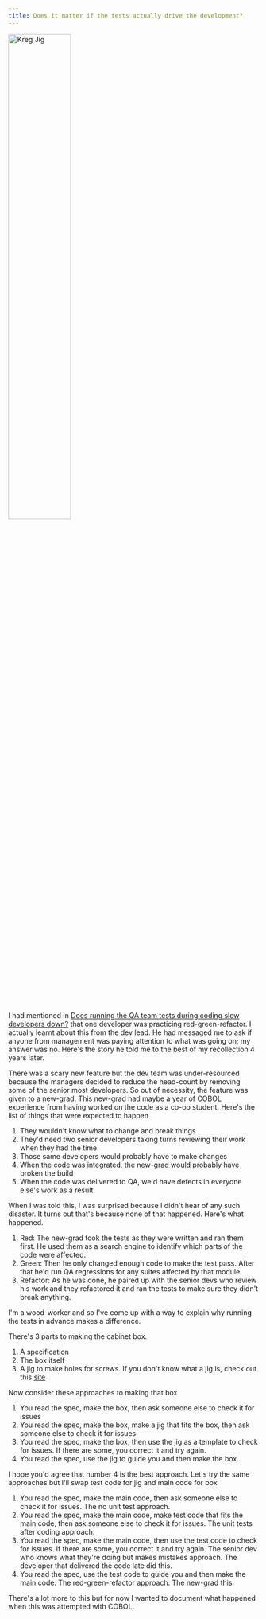 ```yaml
---
title: Does it matter if the tests actually drive the development?
---
```


<a href="https://www.kregtool.com/shop/pocket-hole-joinery/pocket-hole-jigs/kreg-pocket-hole-jig-k4/K4.html" target="_blank">
    <img src="{{ site.baseurl }}/assets/images/jig.jpg" alt="Kreg Jig" title="Kreg Jig" style="width:50%; display: block;" />
</a>

I had mentioned in [Does running the QA team tests during coding slow developers down?](does-running-the-qa-team-tests-during-coding-slow-developers-down) that one developer was practicing red-green-refactor.
I actually learnt about this from the dev lead.
He had messaged me to ask if anyone from management was paying attention to what was going on; my answer was no.
Here's the story he told me to the best of my recollection 4 years later.

There was a scary new feature but the dev team was under-resourced because the managers decided to reduce the head-count by removing some of the senior most developers.
So out of necessity, the feature was given to a new-grad.
This new-grad had maybe a year of COBOL experience from having worked on the code as a co-op student.
Here's the list of things that were expected to happen

1. They wouldn't know what to change and break things
2. They'd need two senior developers taking turns reviewing their work when they had the time
3. Those same developers would probably have to make changes
4. When the code was integrated, the new-grad would probably have broken the build
5. When the code was delivered to QA, we'd have defects in everyone else's work as a result.

When I was told this, I was surprised because I didn't hear of any such disaster.
It turns out that's because none of that happened.
Here's what happened.

1. Red: The new-grad took the tests as they were written and ran them first. He used them as a search engine to identify which parts of the code were affected.
2. Green: Then he only changed enough code to make the test pass. After that he'd run QA regressions for any suites affected by that module.
3. Refactor: As he was done, he paired up with the senior devs who review his work and they refactored it and ran the tests to make sure they didn't break anything.

I'm a wood-worker and so I've come up with a way to explain why running the tests in advance makes a difference.

There's 3 parts to making the cabinet box.
1. A specification
2. The box itself
3. A jig to make holes for screws. If you don't know what a jig is, check out this [site][1]

Now consider these approaches to making that box

1. You read the spec, make the box, then ask someone else to check it for issues
2. You read the spec, make the box, make a jig that fits the box, then ask someone else to check it for issues
3. You read the spec, make the box, then use the jig as a template to check for issues. If there are some, you correct it and try again.
4. You read the spec, use the jig to guide you and then make the box.

I hope you'd agree that number 4 is the best approach. Let's try the same approaches but I'll swap test code for jig and main code for box

1. You read the spec, make the main code, then ask someone else to check it for issues. The no unit test approach.
2. You read the spec, make the main code, make test code that fits the main code, then ask someone else to check it for issues. The unit tests after coding approach.
3. You read the spec, make the main code, then use the test code to check for issues. If there are some, you correct it and try again. The senior dev who knows what they're doing but makes mistakes approach. The developer that delivered the code late did this.
4. You read the spec, use the test code to guide you and then make the main code. The red-green-refactor approach. The new-grad this.

There's a lot more to this but for now I wanted to document what happened when this was attempted with COBOL.

[1]: https://www.kregtool.com/